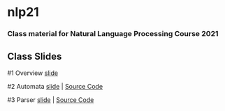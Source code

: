 # nlp21

### Class material for Natural Language Processing Course 2021

## Class Slides
#1 Overview [slide](https://info-ruc.github.io/nlp21/overview.pdf) 

#2 Automata [slide](https://info-ruc.github.io/nlp21/automata.pdf) 
| [Source Code](https://info-ruc.github.io/nlp21/auto.pl)

#3 Parser [slide](https://info-ruc.github.io/nlp21/parser.pdf) 
| [Source Code](https://info-ruc.github.io/nlp21/parser.pl)

